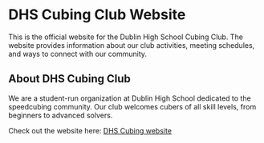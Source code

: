 # DHS Cubing Club Website

This is the official website for the Dublin High School Cubing Club. The website provides information about our club activities, meeting schedules, and ways to connect with our community.

## About DHS Cubing Club

We are a student-run organization at Dublin High School dedicated to the speedcubing community. Our club welcomes cubers of all skill levels, from beginners to advanced solvers.

Check out the website here: [DHS Cubing website](https://dhscubing.netlify.app/)
